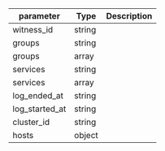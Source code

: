 | parameter | Type | Description |
| ----------- | ----------- |----------- |
| witness_id  |  string  |    |
| groups  |  string  |    |
| groups  |  array  |    |
| services  |  string  |    |
| services  |  array  |    |
| log_ended_at  |  string  |    |
| log_started_at  |  string  |    |
| cluster_id  |  string  |    |
| hosts  |  object  |    |